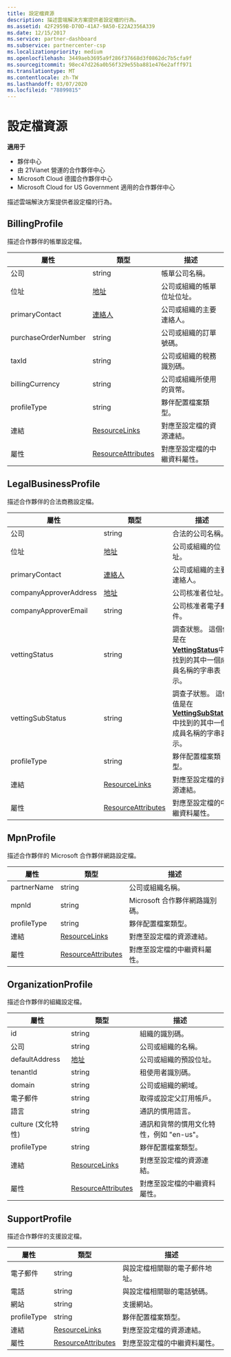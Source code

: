 ```yaml
---
title: 設定檔資源
description: 描述雲端解決方案提供者設定檔的行為。
ms.assetid: 42F2959B-D70D-41A7-9A50-E22A2356A339
ms.date: 12/15/2017
ms.service: partner-dashboard
ms.subservice: partnercenter-csp
ms.localizationpriority: medium
ms.openlocfilehash: 3449aeb3695a9f286f37668d3f0862dc7b5cfa9f
ms.sourcegitcommit: 98ec47d226a0b56f329e55ba881e476e2afff971
ms.translationtype: MT
ms.contentlocale: zh-TW
ms.lasthandoff: 03/07/2020
ms.locfileid: "78899815"
---
```

# <a name="profile-resources"></a>設定檔資源


**適用于**

- 夥伴中心
- 由 21Vianet 營運的合作夥伴中心
- Microsoft Cloud 德國合作夥伴中心
- Microsoft Cloud for US Government 適用的合作夥伴中心

描述雲端解決方案提供者設定檔的行為。

## <a name="span-idbillingprofilespan-idbillingprofilespan-idbillingprofilebillingprofile"></a><span id="BillingProfile"/><span id="billingprofile"/><span id="BILLINGPROFILE"/>BillingProfile


描述合作夥伴的帳單設定檔。

| 屬性            | 類型                                                           | 描述                                                 |
|---------------------|----------------------------------------------------------------|-------------------------------------------------------------|
| 公司         | string                                                         | 帳單公司名稱。                                   |
| 位址             | [地址](utility-resources.md#address)                       | 公司或組織的帳單位址位址。 |
| primaryContact      | [連絡人](utility-resources.md#contact)                       | 公司或組織的主要連絡人。        |
| purchaseOrderNumber | string                                                         | 公司或組織的訂單號碼。        |
| taxId               | string                                                         | 公司或組織的稅務識別碼。                       |
| billingCurrency     | string                                                         | 公司或組織所使用的貨幣。           |
| profileType         | string                                                         | 夥伴配置檔案類型。                                   |
| 連結               | [ResourceLinks](utility-resources.md#resourcelinks)           | 對應至設定檔的資源連結。            |
| 屬性          | [ResourceAttributes](utility-resources.md#resourceattributes) | 對應至設定檔的中繼資料屬性。       |

 

## <a name="span-idlegalbusinessprofilespan-idlegalbusinessprofilespan-idlegalbusinessprofilelegalbusinessprofile"></a><span id="LegalBusinessProfile"/><span id="legalbusinessprofile"/><span id="LEGALBUSINESSPROFILE"/>LegalBusinessProfile


描述合作夥伴的合法商務設定檔。

| 屬性               | 類型                                                           | 描述                                                                                                                                                          |
|------------------------|----------------------------------------------------------------|----------------------------------------------------------------------------------------------------------------------------------------------------------------------|
| 公司            | string                                                         | 合法的公司名稱。                                                                                                                                              |
| 位址                | [地址](utility-resources.md#address)                       | 公司或組織的位址。                                                                                                                          |
| primaryContact         | [連絡人](utility-resources.md#contact)                       | 公司或組織的主要連絡人。                                                                                                                 |
| companyApproverAddress | [地址](utility-resources.md#address)                       | 公司核准者位址。                                                                                                                                        |
| companyApproverEmail   | string                                                         | 公司核准者電子郵件。                                                                                                                                          |
| vettingStatus          | string                                                         | 調查狀態。 這個值是在[**VettingStatus**](https://docs.microsoft.com/dotnet/api/microsoft.store.partnercenter.models.partners.vettingstatus)中找到的其中一個成員名稱的字串表示。           |
| vettingSubStatus       | string                                                         | 調查子狀態。 這個值是在[**VettingSubStatus**](https://docs.microsoft.com/dotnet/api/microsoft.store.partnercenter.models.partners.vettingsubstatus)中找到的其中一個成員名稱的字串表示。 |
| profileType            | string                                                         | 夥伴配置檔案類型。                                                                                                                                            |
| 連結                  | [ResourceLinks](utility-resources.md#resourcelinks)           | 對應至設定檔的資源連結。                                                                                                                     |
| 屬性             | [ResourceAttributes](utility-resources.md#resourceattributes) | 對應至設定檔的中繼資料屬性。                                                                                                                |

 

## <a name="span-idmpnprofilespan-idmpnprofilespan-idmpnprofilempnprofile"></a><span id="MpnProfile"/><span id="mpnprofile"/><span id="MPNPROFILE"/>MpnProfile


描述合作夥伴的 Microsoft 合作夥伴網路設定檔。

| 屬性    | 類型                                                           | 描述                                           |
|-------------|----------------------------------------------------------------|-------------------------------------------------------|
| partnerName | string                                                         | 公司或組織名稱。                     |
| mpnId       | string                                                         | Microsoft 合作夥伴網路識別碼。                     |
| profileType | string                                                         | 夥伴配置檔案類型。                             |
| 連結       | [ResourceLinks](utility-resources.md#resourcelinks)           | 對應至設定檔的資源連結。      |
| 屬性  | [ResourceAttributes](utility-resources.md#resourceattributes) | 對應至設定檔的中繼資料屬性。 |

 

## <a name="span-idorganizationprofilespan-idorganizationprofilespan-idorganizationprofileorganizationprofile"></a><span id="OrganizationProfile"/><span id="organizationprofile"/><span id="ORGANIZATIONPROFILE"/>OrganizationProfile


描述合作夥伴的組織設定檔。

| 屬性       | 類型                                                           | 描述                                                            |
|----------------|----------------------------------------------------------------|------------------------------------------------------------------------|
| id             | string                                                         | 組織的識別碼。                                                 |
| 公司    | string                                                         | 公司或組織的名稱。                               |
| defaultAddress | [地址](utility-resources.md#address)                       | 公司或組織的預設位址。                    |
| tenantId       | string                                                         | 租使用者識別碼。                                                 |
| domain         | string                                                         | 公司或組織的網域。                                  |
| 電子郵件          | string                                                         | 取得或設定父訂用帳戶。                                  |
| 語言       | string                                                         | 通訊的慣用語言。                              |
| culture (文化特性)        | string                                                         | 通訊和貨幣的慣用文化特性，例如 "en-us"。 |
| profileType    | string                                                         | 夥伴配置檔案類型。                                              |
| 連結          | [ResourceLinks](utility-resources.md#resourcelinks)           | 對應至設定檔的資源連結。                       |
| 屬性     | [ResourceAttributes](utility-resources.md#resourceattributes) | 對應至設定檔的中繼資料屬性。                  |

 

## <a name="span-idsupportprofilespan-idsupportprofilespan-idsupportprofilesupportprofile"></a><span id="SupportProfile"/><span id="supportprofile"/><span id="SUPPORTPROFILE"/>SupportProfile


描述合作夥伴的支援設定檔。

| 屬性    | 類型                                                           | 描述                                           |
|-------------|----------------------------------------------------------------|-------------------------------------------------------|
| 電子郵件       | string                                                         | 與設定檔相關聯的電子郵件地址。        |
| 電話   | string                                                         | 與設定檔相關聯的電話號碼。         |
| 網站     | string                                                         | 支援網站。                                  |
| profileType | string                                                         | 夥伴配置檔案類型。                             |
| 連結       | [ResourceLinks](utility-resources.md#resourcelinks)           | 對應至設定檔的資源連結。      |
| 屬性  | [ResourceAttributes](utility-resources.md#resourceattributes) | 對應至設定檔的中繼資料屬性。 |

 

 

 




